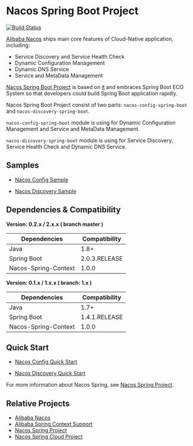 # Nacos Spring Boot Project

[![Build Status](https://travis-ci.org/nacos-group/nacos-spring-boot-project.svg?branch=master)](https://travis-ci.org/nacos-group/nacos-spring-boot-project)

[Alibaba Nacos](https://github.com/alibaba/nacos) ships main core features of Cloud-Native application, 
including:

- Service Discovery and Service Health Check
- Dynamic Configuration Management
- Dynamic DNS Service
- Service and MetaData Management

[Nacos Spring Boot Project](https://github.com/nacos-group/nacos-spring-boot-project) is based on [it](https://github.com/alibaba/nacos) and embraces Spring Boot ECO System so that developers could build Spring Boot application rapidly. 

Nacos Spring Boot Project consist of two parts: `nacos-config-spring-boot` and `nacos-discovery-spring-boot`.

`nacos-config-spring-boot` module is using for Dynamic Configuration Management and Service and MetaData Management. 

`nacos-discovery-spring-boot` module is using for Service Discovery, Service Health Check and Dynamic DNS Service.

## Samples

- [Nacos Config Sample](https://github.com/nacos-group/nacos-spring-boot-project/tree/master/nacos-spring-boot-samples/nacos-config-sample)

- [Nacos Discovery Sample](https://github.com/nacos-group/nacos-spring-boot-project/tree/master/nacos-spring-boot-samples/nacos-discovery-sample)

## Dependencies & Compatibility

**Version: 0.2.x / 2.x.x ( branch master )**

| Dependencies   | Compatibility |
| -------------- | ------------- |
| Java           | 1.8+         |
| Spring Boot | 2.0.3.RELEASE         |
| Nacos-Spring-Context | 1.0.0   |


**Version: 0.1.x / 1.x.x ( branch: 1.x )**

| Dependencies   | Compatibility |
| -------------- | ------------- |
| Java           | 1.7+         |
| Spring Boot | 1.4.1.RELEASE         |
| Nacos-Spring-Context | 1.0.0   |


## Quick Start


- [Nacos Config Quick Start](https://github.com/nacos-group/nacos-spring-boot-project/blob/master/NACOS-CONFIG-QUICK-START.md)

- [Nacos Discovery Quick Start](https://github.com/nacos-group/nacos-spring-boot-project/blob/master/NACOS-DISCOVERY-QUICK-START.md)


For more information about Nacos Spring, see [Nacos Spring Project](https://github.com/nacos-group/nacos-spring-project).

## Relative Projects

* [Alibaba Nacos](https://github.com/alibaba/nacos)
* [Alibaba Spring Context Support](https://github.com/alibaba/spring-context-support)
* [Nacos Spring Project](https://github.com/nacos-group/nacos-spring-project)
* [Nacos Spring Cloud Project](https://github.com/spring-cloud-incubator/spring-cloud-alibaba)

